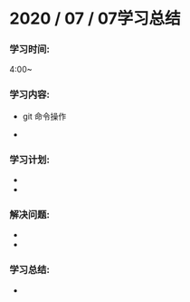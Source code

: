 # 2020 / 07 / 07学习总结

### 学习时间:

4:00~

### 学习内容:

* git 命令操作

* 

### 学习计划:

* 
* 

### 解决问题:

* 
* 

### 学习总结:

* 

